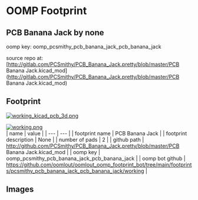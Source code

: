 # OOMP Footprint  
## PCB Banana Jack  by none  
  
oomp key: oomp_pcsmithy_pcb_banana_jack_pcb_banana_jack  
  
source repo at: [http://gitlab.com/PCSmithy/PCB_Banana_Jack.pretty/blob/master/PCB Banana Jack.kicad_mod](http://gitlab.com/PCSmithy/PCB_Banana_Jack.pretty/blob/master/PCB Banana Jack.kicad_mod)  
## Footprint  
  
[![working_kicad_pcb_3d.png](working_kicad_pcb_3d_600.png)](working_kicad_pcb_3d.png)  
  
[![working.png](working_600.png)](working.png)  
| name | value | 
| --- | --- | 
| footprint name | PCB Banana Jack | 
| footprint description | None | 
| number of pads | 2 | 
| github path | http://github.com/PCSmithy/PCB_Banana_Jack.pretty/blob/master/PCB Banana Jack.kicad_mod | 
| oomp key | oomp_pcsmithy_pcb_banana_jack_pcb_banana_jack | 
| oomp bot github | https://github.com/oomlout/oomlout_oomp_footprint_bot/tree/main/footprints/pcsmithy_pcb_banana_jack_pcb_banana_jack/working | 
## Images  

